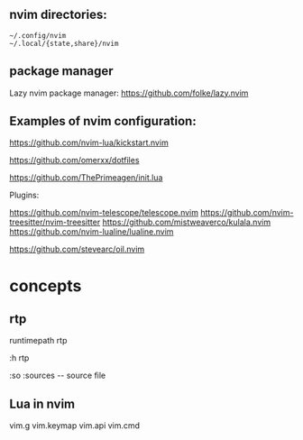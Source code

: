 ## nvim directories:

```
~/.config/nvim
~/.local/{state,share}/nvim
```

## package manager

Lazy nvim package manager: https://github.com/folke/lazy.nvim


## Examples of nvim configuration:

https://github.com/nvim-lua/kickstart.nvim

https://github.com/omerxx/dotfiles

https://github.com/ThePrimeagen/init.lua


Plugins:

https://github.com/nvim-telescope/telescope.nvim
https://github.com/nvim-treesitter/nvim-treesitter
https://github.com/mistweaverco/kulala.nvim
https://github.com/nvim-lualine/lualine.nvim

https://github.com/stevearc/oil.nvim


# concepts

## rtp

runtimepath rtp

:h rtp


:so :sources  -- source file

## Lua in nvim

vim.g
vim.keymap
vim.api
vim.cmd
